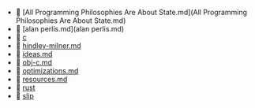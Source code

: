 * 📄 [All Programming Philosophies Are About State.md](All Programming Philosophies Are About State.md)
* 📄 [alan perlis.md](alan perlis.md)
* 📂 [c](c)
* 📄 [hindley-milner.md](hindley-milner.md)
* 📄 [ideas.md](ideas.md)
* 📄 [obj-c.md](obj-c.md)
* 📄 [optimizations.md](optimizations.md)
* 📄 [resources.md](resources.md)
* 📂 [rust](rust)
* 📂 [slip](slip)

